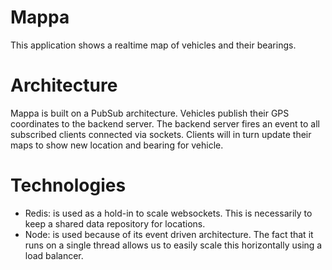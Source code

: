 # Mappa

This application shows a realtime map of vehicles and their bearings.

# Architecture
Mappa is built on a PubSub architecture.
Vehicles publish their GPS coordinates to the backend server. 
The backend server fires an event to all subscribed clients connected via sockets.
Clients will in turn update their maps to show new location and bearing for vehicle.

# Technologies
- Redis:
    is used as a hold-in to scale websockets. This is necessarily to keep a shared
    data repository for locations.
- Node:
    is used because of its event driven architecture. 
    The fact that it runs on a single thread allows us to easily scale this horizontally using
    a load balancer.
